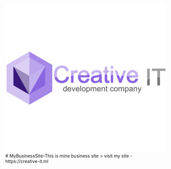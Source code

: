  <img src="logo.svg" />
# MyBusinessSite-This is mine business site 
>  visit my site - https://creative-it.ml

